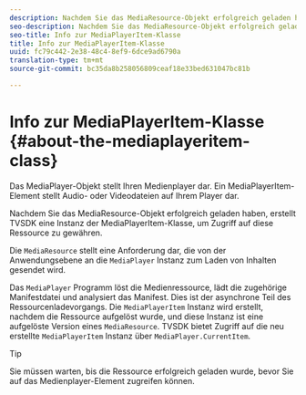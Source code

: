 ```yaml
---
description: Nachdem Sie das MediaResource-Objekt erfolgreich geladen haben, erstellt TVSDK eine Instanz der MediaPlayerItem-Klasse, um Zugriff auf diese Ressource zu gewähren.
seo-description: Nachdem Sie das MediaResource-Objekt erfolgreich geladen haben, erstellt TVSDK eine Instanz der MediaPlayerItem-Klasse, um Zugriff auf diese Ressource zu gewähren.
seo-title: Info zur MediaPlayerItem-Klasse
title: Info zur MediaPlayerItem-Klasse
uuid: fc79c442-2e38-48c4-8ef9-6dce9ad6790a
translation-type: tm+mt
source-git-commit: bc35da8b258056809ceaf18e33bed631047bc81b

---
```



# Info zur MediaPlayerItem-Klasse {#about-the-mediaplayeritem-class}

Das MediaPlayer-Objekt stellt Ihren Medienplayer dar. Ein MediaPlayerItem-Element stellt Audio- oder Videodateien auf Ihrem Player dar.

Nachdem Sie das MediaResource-Objekt erfolgreich geladen haben, erstellt TVSDK eine Instanz der MediaPlayerItem-Klasse, um Zugriff auf diese Ressource zu gewähren.

Die `MediaResource` stellt eine Anforderung dar, die von der Anwendungsebene an die `MediaPlayer` Instanz zum Laden von Inhalten gesendet wird.

Das `MediaPlayer` Programm löst die Medienressource, lädt die zugehörige Manifestdatei und analysiert das Manifest. Dies ist der asynchrone Teil des Ressourcenladevorgangs. Die `MediaPlayerItem` Instanz wird erstellt, nachdem die Ressource aufgelöst wurde, und diese Instanz ist eine aufgelöste Version eines `MediaResource`. TVSDK bietet Zugriff auf die neu erstellte `MediaPlayerItem` Instanz über `MediaPlayer.CurrentItem`.

>[!TIP]
>
>Sie müssen warten, bis die Ressource erfolgreich geladen wurde, bevor Sie auf das Medienplayer-Element zugreifen können.